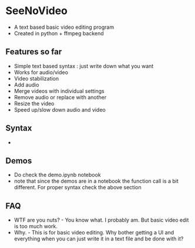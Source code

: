 # SeeNoVideo

- A text based basic video editing program
- Created in python + ffmpeg backend

## Features so far
- Simple text based syntax : just write down what you want
- Works for audio/video
- Video stabilization
- Add audio
- Merge videos with individual settings
- Remove audio or replace with another
- Resize the video
- Speed up/slow down audio and video

## Syntax
- 

## Demos
- Do check the demo.ipynb notebook
- note that since the demos are in a notebook the function call is a bit different. For proper syntax check the above section

## FAQ

- WTF are you nuts?
        - You know what. I probably am. But basic video edit is too much work.
- Why.
        - This is for basic video editing. Why bother getting a UI and everything when you can just write it in a text file and be done with it?
